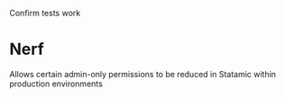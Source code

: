 Confirm tests work

# Nerf

Allows certain admin-only permissions to be reduced in Statamic within production environments
